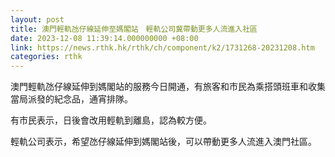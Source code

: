 ```yaml
---
layout: post
title: 澳門輕軌氹仔線延伸至媽閣站　輕軌公司冀帶動更多人流進入社區
date: 2023-12-08 11:39:14.000000000 +08:00
link: https://news.rthk.hk/rthk/ch/component/k2/1731268-20231208.htm
categories: rthk
---
```


澳門輕軌氹仔線延伸到媽閣站的服務今日開通，有旅客和市民為乘搭頭班車和收集當局派發的紀念品，通宵排隊。

有市民表示，日後會改用輕軌到離島，認為較方便。

輕軌公司表示，希望氹仔線延伸到媽閣站後，可以帶動更多人流進入澳門社區。

